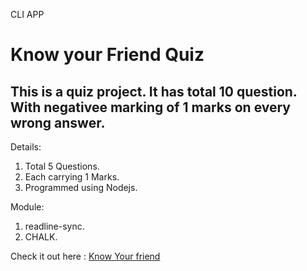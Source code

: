   CLI APP
# Know your Friend Quiz

## This is a quiz project. It has total 10 question. With negativee marking of 1 marks on every wrong answer.


Details: 
1. Total 5 Questions.
1. Each carrying 1 Marks.
1. Programmed using Nodejs.

Module:
1. readline-sync.
1. CHALK.

Check it out here : [Know Your friend](https://replit.com/@sharmavansh/Know-your-Friends-M1#index.js?embed=1&output=1)


